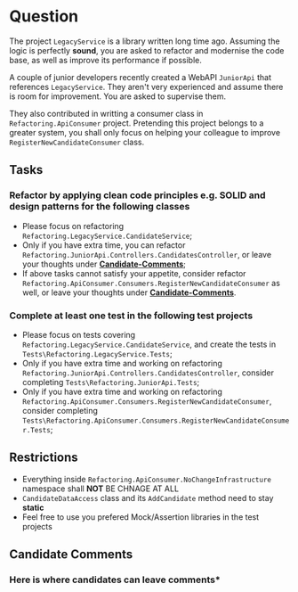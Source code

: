 # Question

  The project `LegacyService` is a library written long time ago. Assuming the logic is perfectly **sound**, you are asked to refactor and modernise the code base, as well as improve its performance if possible.

  A couple of junior developers recently created a WebAPI `JuniorApi` that references `LegacyService`. They aren't very experienced and assume there is room for improvement. You are asked to supervise them.

  They also contributed in writting a consumer class in `Refactoring.ApiConsumer` project. Pretending this project belongs to a greater system, you shall only focus on helping your colleague to improve `RegisterNewCandidateConsumer` class.

## Tasks

### Refactor by applying clean code principles e.g. SOLID and design patterns for the following classes

- Please focus on refactoring `Refactoring.LegacyService.CandidateService`;
- Only if you have extra time, you can refactor `Refactoring.JuniorApi.Controllers.CandidatesController`, or leave your thoughts under **[Candidate-Comments](#Candidate-Comments)**;
- If above tasks cannot satisfy your appetite, consider refactor `Refactoring.ApiConsumer.Consumers.RegisterNewCandidateConsumer` as well, or leave your thoughts under **[Candidate-Comments](#Candidate-Comments)**.

### Complete at least one test in the following test projects

- Please focus on tests covering `Refactoring.LegacyService.CandidateService`, and create the tests in `Tests\Refactoring.LegacyService.Tests`;
- Only if you have extra time and working on refactoring `Refactoring.JuniorApi.Controllers.CandidatesController`, consider completing `Tests\Refactoring.JuniorApi.Tests`;
- Only if you have extra time and working on refactoring `Refactoring.ApiConsumer.Consumers.RegisterNewCandidateConsumer`, consider completing `Tests\Refactoring.ApiConsumer.Consumers.RegisterNewCandidateConsumer.Tests`;

## Restrictions

- Everything inside `Refactoring.ApiConsumer.NoChangeInfrastructure` namespace shall **NOT** BE CHNAGE AT ALL
- `CandidateDataAccess` class and its `AddCandidate` method need to stay **static**
- Feel free to use you prefered Mock/Assertion libraries in the test projects

## Candidate Comments

### Here is where candidates can leave comments*
